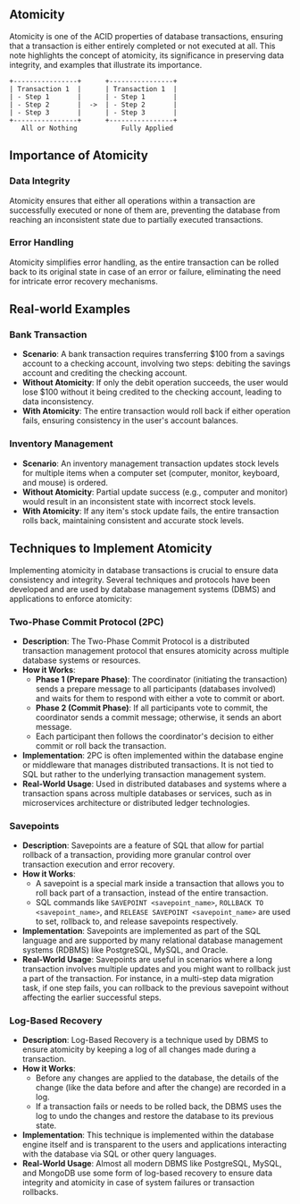 ## Atomicity
Atomicity is one of the ACID properties of database transactions, ensuring that a transaction is either entirely completed or not executed at all. This note highlights the concept of atomicity, its significance in preserving data integrity, and examples that illustrate its importance.

```
+----------------+      +----------------+
| Transaction 1  |      | Transaction 1  |
| - Step 1       |      | - Step 1       |
| - Step 2       |  ->  | - Step 2       |
| - Step 3       |      | - Step 3       |
+----------------+      +----------------+
   All or Nothing           Fully Applied
```

## Importance of Atomicity

### Data Integrity

Atomicity ensures that either all operations within a transaction are successfully executed or none of them are, preventing the database from reaching an inconsistent state due to partially executed transactions.

### Error Handling

Atomicity simplifies error handling, as the entire transaction can be rolled back to its original state in case of an error or failure, eliminating the need for intricate error recovery mechanisms.

## Real-world Examples

### Bank Transaction

- **Scenario**: A bank transaction requires transferring $100 from a savings account to a checking account, involving two steps: debiting the savings account and crediting the checking account.
- **Without Atomicity**: If only the debit operation succeeds, the user would lose $100 without it being credited to the checking account, leading to data inconsistency.
- **With Atomicity**: The entire transaction would roll back if either operation fails, ensuring consistency in the user's account balances.

### Inventory Management

- **Scenario**: An inventory management transaction updates stock levels for multiple items when a computer set (computer, monitor, keyboard, and mouse) is ordered.
- **Without Atomicity**: Partial update success (e.g., computer and monitor) would result in an inconsistent state with incorrect stock levels.
- **With Atomicity**: If any item's stock update fails, the entire transaction rolls back, maintaining consistent and accurate stock levels.

## Techniques to Implement Atomicity

Implementing atomicity in database transactions is crucial to ensure data consistency and integrity. Several techniques and protocols have been developed and are used by database management systems (DBMS) and applications to enforce atomicity:

### Two-Phase Commit Protocol (2PC)

- **Description**: The Two-Phase Commit Protocol is a distributed transaction management protocol that ensures atomicity across multiple database systems or resources.
- **How it Works**:
  - **Phase 1 (Prepare Phase)**: The coordinator (initiating the transaction) sends a prepare message to all participants (databases involved) and waits for them to respond with either a vote to commit or abort.
  - **Phase 2 (Commit Phase)**: If all participants vote to commit, the coordinator sends a commit message; otherwise, it sends an abort message.
  - Each participant then follows the coordinator's decision to either commit or roll back the transaction.
- **Implementation**: 2PC is often implemented within the database engine or middleware that manages distributed transactions. It is not tied to SQL but rather to the underlying transaction management system.
- **Real-World Usage**: Used in distributed databases and systems where a transaction spans across multiple databases or services, such as in microservices architecture or distributed ledger technologies.

### Savepoints

- **Description**: Savepoints are a feature of SQL that allow for partial rollback of a transaction, providing more granular control over transaction execution and error recovery.
- **How it Works**:
  - A savepoint is a special mark inside a transaction that allows you to roll back part of a transaction, instead of the entire transaction.
  - SQL commands like `SAVEPOINT <savepoint_name>`, `ROLLBACK TO <savepoint_name>`, and `RELEASE SAVEPOINT <savepoint_name>` are used to set, rollback to, and release savepoints respectively.
- **Implementation**: Savepoints are implemented as part of the SQL language and are supported by many relational database management systems (RDBMS) like PostgreSQL, MySQL, and Oracle.
- **Real-World Usage**: Savepoints are useful in scenarios where a long transaction involves multiple updates and you might want to rollback just a part of the transaction. For instance, in a multi-step data migration task, if one step fails, you can rollback to the previous savepoint without affecting the earlier successful steps.

### Log-Based Recovery

- **Description**: Log-Based Recovery is a technique used by DBMS to ensure atomicity by keeping a log of all changes made during a transaction.
- **How it Works**:
  - Before any changes are applied to the database, the details of the change (like the data before and after the change) are recorded in a log.
  - If a transaction fails or needs to be rolled back, the DBMS uses the log to undo the changes and restore the database to its previous state.
- **Implementation**: This technique is implemented within the database engine itself and is transparent to the users and applications interacting with the database via SQL or other query languages.
- **Real-World Usage**: Almost all modern DBMS like PostgreSQL, MySQL, and MongoDB use some form of log-based recovery to ensure data integrity and atomicity in case of system failures or transaction rollbacks.
